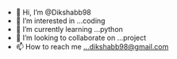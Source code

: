 - 👋 Hi, I’m @Dikshabb98
- 👀 I’m interested in ...coding
- 🌱 I’m currently learning ...python
- 💞️ I’m looking to collaborate on ...project
- 📫 How to reach me ...dikshabb98@gmail.com

<!---
Dikshabb98/Dikshabb98 is a ✨ special ✨ repository because its `README.md` (this file) appears on your GitHub profile.
You can click the Preview link to take a look at your changes.
--->

